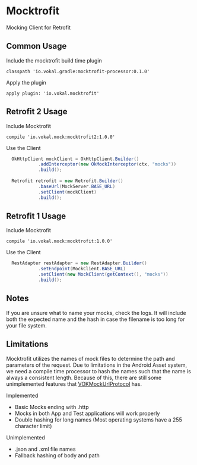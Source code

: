 Mocktrofit
==========

Mocking Client for Retrofit

Common Usage
------------

Include the mocktrofit build time plugin

```
classpath 'io.vokal.gradle:mocktrofit-processor:0.1.0'
```

Apply the plugin

```
apply plugin: 'io.vokal.mocktrofit'
```

Retrofit 2 Usage
----------------
Include Mocktrofit
```
compile 'io.vokal.mock:mocktrofit2:1.0.0'
```

Use the Client

```java
  OkHttpClient mockClient = OkHttpClient.Builder()
            .addInterceptor(new OkMockInterceptor(ctx, "mocks"))
            .build();
                        
  Retrofit retrofit = new Retrofit.Builder()
            .baseUrl(MockServer.BASE_URL)
            .setClient(mockClient)
            .build();
```

Retrofit 1 Usage
----------------
Include Mocktrofit
```
compile 'io.vokal.mock:mocktrofit:1.0.0'
```

Use the Client

```java
  RestAdapter restAdapter = new RestAdapter.Builder()
            .setEndpoint(MockClient.BASE_URL)
            .setClient(new MockClient(getContext(), "mocks"))
            .build();

```

Notes
----
If you are unsure what to name your mocks, check the logs.  It will include both the expected name and the hash in case the filename is too long for your file system.


Limitations
-----

Mocktrofit utilizes the names of mock files to determine the path and parameters of the request. Due to limitations in the Android Asset system, we need a compile time processor to hash the names such that the name is always a consistent length. Because of this, there are still some unimplemented features that [VOKMockUrlProtocol](https://github.com/vokal/VOKMockUrlProtocol) has.

Implemented

 * Basic Mocks ending with .http
 * Mocks in both App and Test applications will work properly
 * Double hashing for long names (Most operating systems have a 255 character limit)

Unimplemented

 * .json and .xml file names
 * Fallback hashing of body and path

